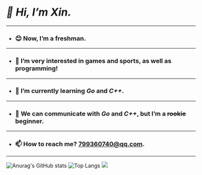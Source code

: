 # ***👋 Hi, I’m Xin.***
***
- ### 😊 Now, I’m a freshman.
***
- ### 👀 I’m very interested in games and sports, as well as programming!
***
- ### 🌱 I’m currently learning ***Go*** and ***C++***.
***
- ### 💬 We can communicate with ***Go*** and ***C++***, but I’m a ~~rookie~~ beginner.
***
- ### 📫 How to reach me? 799360740@qq.com.
***

![Anurag's GitHub stats](https://github-readme-stats.vercel.app/api?username=0Xin0&theme=tokyonight&show_icons=true)
![Top Langs](https://github-readme-stats.vercel.app/api/top-langs/?username=0Xin0&layout=compact&theme=tokyonight)
![](https://github-readme-activity-graph.cyclic.app/graph?username=0Xin0&theme=dracula)



<!---
0Xin0/0Xin0 is a ✨ special ✨ repository because its `README.md` (this file) appears on your GitHub profile.
You can click the Preview link to take a look at your changes.
--->

